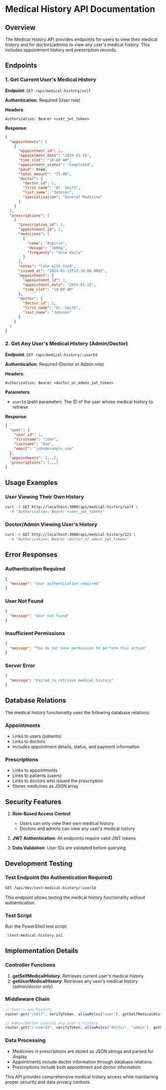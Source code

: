# Medical History API Documentation

## Overview
The Medical History API provides endpoints for users to view their medical history and for doctors/admins to view any user's medical history. This includes appointment history and prescription records.

## Endpoints

### 1. Get Current User's Medical History

**Endpoint**: `GET /api/medical-history/self`

**Authentication**: Required (User role)

**Headers**:
```
Authorization: Bearer <user_jwt_token>
```

**Response**:
```json
{
  "appointments": [
    {
      "appointment_id": 1,
      "appointment_date": "2024-01-15",
      "time_slot": "10:00 AM",
      "appointment_status": "Completed",
      "paid": true,
      "total_amount": "75.00",
      "doctor": {
        "doctor_id": 1,
        "first_name": "Dr. Smith",
        "last_name": "Johnson",
        "specialization": "General Medicine"
      }
    }
  ],
  "prescriptions": [
    {
      "prescription_id": 1,
      "appointment_id": 1,
      "medicines": [
        {
          "name": "Aspirin",
          "dosage": "100mg",
          "frequency": "Once daily"
        }
      ],
      "notes": "Take with food",
      "issued_at": "2024-01-15T14:30:00.000Z",
      "appointment": {
        "appointment_id": 1,
        "appointment_date": "2024-01-15",
        "time_slot": "10:00 AM"
      },
      "doctor": {
        "doctor_id": 1,
        "first_name": "Dr. Smith",
        "last_name": "Johnson"
      }
    }
  ]
}
```

### 2. Get Any User's Medical History (Admin/Doctor)

**Endpoint**: `GET /api/medical-history/:userId`

**Authentication**: Required (Doctor or Admin role)

**Headers**:
```
Authorization: Bearer <doctor_or_admin_jwt_token>
```

**Parameters**:
- `userId` (path parameter): The ID of the user whose medical history to retrieve

**Response**:
```json
{
  "user": {
    "user_id": 1,
    "firstname": "John",
    "lastname": "Doe",
    "email": "john@example.com"
  },
  "appointments": [...],
  "prescriptions": [...]
}
```

## Usage Examples

### User Viewing Their Own History

```bash
curl -X GET http://localhost:3000/api/medical-history/self \
  -H "Authorization: Bearer <user_jwt_token>"
```

### Doctor/Admin Viewing User's History

```bash
curl -X GET http://localhost:3000/api/medical-history/123 \
  -H "Authorization: Bearer <doctor_or_admin_jwt_token>"
```

## Error Responses

### Authentication Required
```json
{
  "message": "User authentication required"
}
```

### User Not Found
```json
{
  "message": "User not found"
}
```

### Insufficient Permissions
```json
{
  "message": "You do not have permission to perform this action"
}
```

### Server Error
```json
{
  "message": "Failed to retrieve medical history"
}
```

## Database Relations

The medical history functionality uses the following database relations:

### Appointments
- Links to users (patients)
- Links to doctors
- Includes appointment details, status, and payment information

### Prescriptions
- Links to appointments
- Links to patients (users)
- Links to doctors who issued the prescription
- Stores medicines as JSON array

## Security Features

1. **Role-Based Access Control**: 
   - Users can only view their own medical history
   - Doctors and admins can view any user's medical history

2. **JWT Authentication**: All endpoints require valid JWT tokens

3. **Data Validation**: User IDs are validated before querying

## Development Testing

### Test Endpoint (No Authentication Required)
```bash
GET /api/dev/test-medical-history/:userId
```

This endpoint allows testing the medical history functionality without authentication.

### Test Script
Run the PowerShell test script:
```powershell
.\test-medical-history.ps1
```

## Implementation Details

### Controller Functions

1. **getSelfMedicalHistory**: Retrieves current user's medical history
2. **getUserMedicalHistory**: Retrieves any user's medical history (admin/doctor only)

### Middleware Chain

```typescript
// User's own history
router.get("/self", verifyToken, allowRoles("user"), getSelfMedicalHistory);

// Admin/Doctor viewing any user's history
router.get("/:userId", verifyToken, allowRoles("doctor", "admin"), getUserMedicalHistory);
```

### Data Processing

- Medicines in prescriptions are stored as JSON strings and parsed for display
- Appointments include doctor information through database relations
- Prescriptions include both appointment and doctor information

This API provides comprehensive medical history access while maintaining proper security and data privacy controls.
